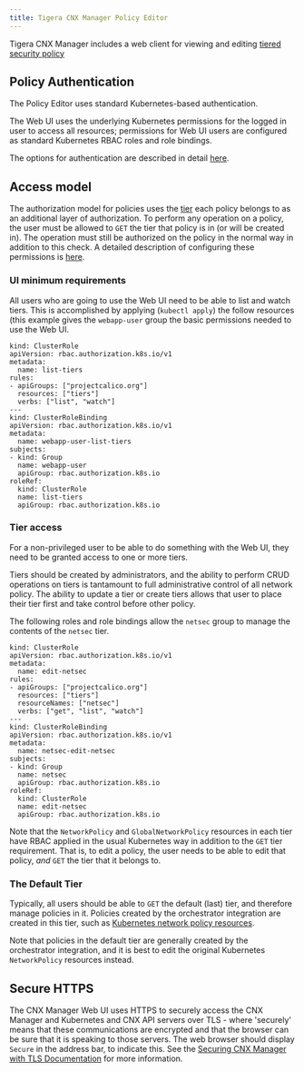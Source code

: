 ```yaml
---
title: Tigera CNX Manager Policy Editor
---
```


Tigera CNX Manager includes a web client for viewing and editing
[tiered security policy]({{site.baseurl}}/{{page.version}}/reference/calicoctl/resources/tier)

## Policy Authentication

The Policy Editor uses standard Kubernetes-based authentication.

The Web UI uses the underlying Kubernetes permissions for the logged in user
to access all resources; permissions for Web UI users are configured as standard
Kubernetes RBAC roles and role bindings.

The options for authentication are described in detail [here](authentication).

## Access model

The authorization model for policies uses the [tier]({{site.baseurl}}/{{page.version}}/reference/calicoctl/resources/tier) each policy belongs to as an
additional layer of authorization.  To perform any operation on a policy,
the user must be allowed to `GET` the tier that policy is in (or will be
created in).  The operation must still be authorized on the policy in the normal
way in addition to this check.  A detailed description of configuring these
permissions is [here](rbac-tiered-policies).

### UI minimum requirements

All users who are going to use the Web UI need to be able to list and watch tiers.
This is accomplished by applying (`kubectl apply`) the follow resources (this example
gives the `webapp-user` group the basic permissions needed to use the Web UI.
```
kind: ClusterRole
apiVersion: rbac.authorization.k8s.io/v1
metadata:
  name: list-tiers
rules:
- apiGroups: ["projectcalico.org"]
  resources: ["tiers"]
  verbs: ["list", "watch"]
---
kind: ClusterRoleBinding
apiVersion: rbac.authorization.k8s.io/v1
metadata:
  name: webapp-user-list-tiers
subjects:
- kind: Group
  name: webapp-user
  apiGroup: rbac.authorization.k8s.io
roleRef:
  kind: ClusterRole
  name: list-tiers
  apiGroup: rbac.authorization.k8s.io
```

### Tier access

For a non-privileged user to be able to do something with the Web UI, they need to be
granted access to one or more tiers.

Tiers should be created by administrators, and the ability to perform CRUD operations
on tiers is tantamount to full administrative control of all network policy.  The ability
to update a tier or create tiers allows that user to place their tier first
and take control before other policy.

The following roles and role bindings allow the `netsec` group to manage the contents of
the `netsec` tier.

```
kind: ClusterRole
apiVersion: rbac.authorization.k8s.io/v1
metadata:
  name: edit-netsec
rules:
- apiGroups: ["projectcalico.org"]
  resources: ["tiers"]
  resourceNames: ["netsec"]
  verbs: ["get", "list", "watch"]
---
kind: ClusterRoleBinding
apiVersion: rbac.authorization.k8s.io/v1
metadata:
  name: netsec-edit-netsec
subjects:
- kind: Group
  name: netsec
  apiGroup: rbac.authorization.k8s.io
roleRef:
  kind: ClusterRole
  name: edit-netsec
  apiGroup: rbac.authorization.k8s.io
```

Note that the `NetworkPolicy` and `GlobalNetworkPolicy` resources in each tier have RBAC
applied in the usual Kubernetes way in addition to the `GET` tier requirement.
That is, to edit a policy, the user needs to be able to edit that policy, _and_
`GET` the tier that it belongs to.

### The Default Tier

Typically, all users should be able to `GET` the default (last) tier, and therefore
manage policies in it.  Policies created by the orchestrator integration are
created in this tier, such as [Kubernetes network policy resources](https://kubernetes.io/docs/concepts/services-networking/network-policies/).

Note that policies in the default tier are generally created by the
orchestrator integration, and it is best to edit the original Kubernetes
`NetworkPolicy` resources instead.

## Secure HTTPS

The CNX Manager Web UI uses HTTPS to securely access the CNX Manager and
Kubernetes and CNX API servers over TLS - where 'securely' means that these
communications are encrypted and that the browser can be sure that it is
speaking to those servers.  The web browser should display `Secure` in the
address bar, to indicate this. See the [Securing CNX Manager with TLS Documentation](securing-with-tls)
for more information.
